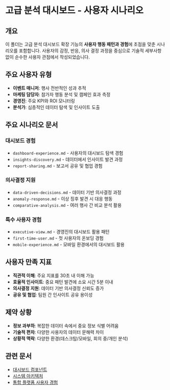 # 고급 분석 대시보드 - 사용자 시나리오

## 개요

이 폴더는 고급 분석 대시보드 확장 기능의 **사용자 행동 패턴과 경험**에 초점을 맞춘 시나리오를 포함합니다. 사용자의 감정, 반응, 의사 결정 과정을 중심으로 기술적 세부사항 없이 순수한 사용자 관점에서 작성되었습니다.

## 주요 사용자 유형

- **이벤트 매니저**: 행사 전반적인 성과 추적
- **마케팅 담당자**: 참가자 행동 분석 및 캠페인 효과 측정
- **경영진**: 주요 KPI와 ROI 모니터링
- **분석가**: 심층적인 데이터 탐색 및 인사이트 도출

## 주요 시나리오 문서

### 대시보드 경험
- `dashboard-experience.md` - 사용자의 대시보드 탐색 경험
- `insights-discovery.md` - 데이터에서 인사이트 발견 과정
- `report-sharing.md` - 보고서 공유 및 협업 경험

### 의사결정 지원
- `data-driven-decisions.md` - 데이터 기반 의사결정 과정
- `anomaly-response.md` - 이상 징후 발견 시 대응 행동
- `comparative-analysis.md` - 여러 행사 간 비교 분석 활용

### 특수 사용자 경험
- `executive-view.md` - 경영진의 대시보드 활용 패턴
- `first-time-user.md` - 첫 사용자의 온보딩 경험
- `mobile-experience.md` - 모바일 환경에서의 대시보드 활용

## 사용자 만족 지표

- **직관적 이해**: 주요 지표를 30초 내 이해 가능
- **효율적 인사이트**: 중요 패턴 발견에 소요 시간 5분 이내
- **의사결정 지원**: 데이터 기반 의사결정 신뢰도 증가
- **공유 및 협업**: 팀원 간 인사이트 공유 용이성

## 제약 상황

- **정보 과부하**: 복잡한 데이터 속에서 중요 정보 식별 어려움
- **기술적 편차**: 다양한 사용자의 데이터 문해력 차이
- **상황적 맥락**: 다양한 환경(데스크탑/모바일, 회의 중/개인 분석)

## 관련 문서

- [대시보드 컴포넌트](../mermaid-diagrams.md#대시보드-컴포넌트)
- [시스템 아키텍처](../system-scenarios/README.md)
- [통합 플랫폼 사용자 경험](../../integrations/user-scenarios/platform-experience.md)
